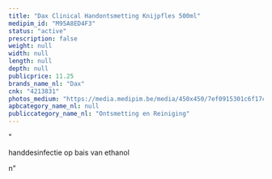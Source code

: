 ```yaml
---
title: "Dax Clinical Handontsmetting Knijpfles 500ml"
medipim_id: "M95A8ED4F3"
status: "active"
prescription: false
weight: null
width: null
length: null
depth: null
publicprice: 11.25
brands_name_nl: "Dax"
cnk: "4213831"
photos_medium: "https://media.medipim.be/media/450x450/7ef0915301c6f17cdbbc7c679c43478d.jpg"
apbcategory_name_nl: null
publiccategory_name_nl: "Ontsmetting en Reiniging"
---
```

"<p>handdesinfectie op bais van ethanol</p>n"
